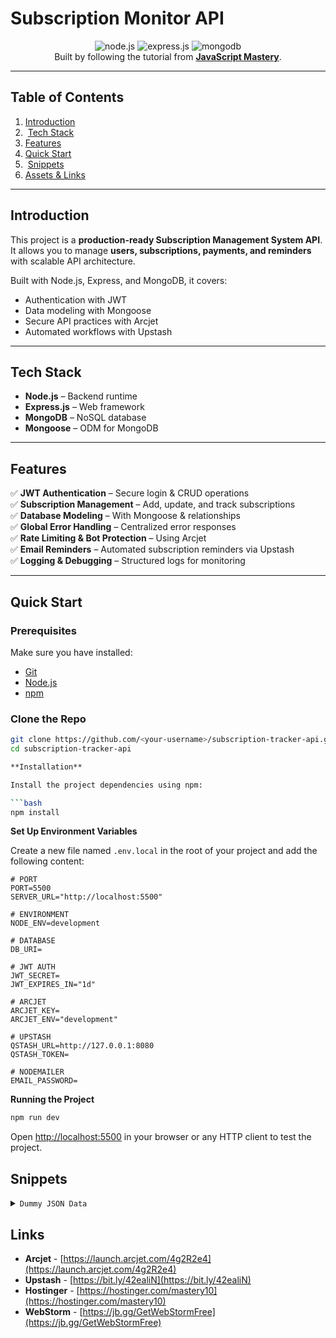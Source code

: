#  Subscription Monitor API

<div align="center">

  <div>
    <img src="https://img.shields.io/badge/node.js-339933?style=for-the-badge&logo=Node.js&logoColor=white" alt="node.js" />
    <img src="https://img.shields.io/badge/express.js-000000?style=for-the-badge&logo=express&logoColor=white" alt="express.js" />
    <img src="https://img.shields.io/badge/-MongoDB-13aa52?style=for-the-badge&logo=mongodb&logoColor=white" alt="mongodb" />
  </div>

   <div align="center">
     Built by following the tutorial from <a href="https://www.youtube.com/watch?v=rOpEN1JDaD0" target="_blank"><b>JavaScript Mastery</b></a>.
    </div>
</div>

---

##  Table of Contents
1.  [Introduction](#introduction)
2. ️ [Tech Stack](#tech-stack)
3.  [Features](#features)
4.  [Quick Start](#quick-start)
5. ️ [Snippets](#snippets)
6.  [Assets & Links](#links)

---

##  Introduction <a name="introduction"></a>

This project is a **production-ready Subscription Management System API**.  
It allows you to manage **users, subscriptions, payments, and reminders** with scalable API architecture.

Built with Node.js, Express, and MongoDB, it covers:
- Authentication with JWT
- Data modeling with Mongoose
- Secure API practices with Arcjet
- Automated workflows with Upstash


---

##  Tech Stack <a name="tech-stack"></a>

- **Node.js** – Backend runtime
- **Express.js** – Web framework
- **MongoDB** – NoSQL database
- **Mongoose** – ODM for MongoDB

---

## Features <a name="features"></a>

✅ **JWT Authentication** – Secure login & CRUD operations  
✅ **Subscription Management** – Add, update, and track subscriptions  
✅ **Database Modeling** – With Mongoose & relationships  
✅ **Global Error Handling** – Centralized error responses  
✅ **Rate Limiting & Bot Protection** – Using Arcjet  
✅ **Email Reminders** – Automated subscription reminders via Upstash  
✅ **Logging & Debugging** – Structured logs for monitoring

---

##  Quick Start <a name="quick-start"></a>

### Prerequisites
Make sure you have installed:
- [Git](https://git-scm.com/)
- [Node.js](https://nodejs.org/)
- [npm](https://www.npmjs.com/)

### Clone the Repo
```bash
git clone https://github.com/<your-username>/subscription-tracker-api.git
cd subscription-tracker-api

**Installation**

Install the project dependencies using npm:

```bash
npm install
```

**Set Up Environment Variables**

Create a new file named `.env.local` in the root of your project and add the following content:

```env
# PORT
PORT=5500
SERVER_URL="http://localhost:5500"

# ENVIRONMENT
NODE_ENV=development

# DATABASE
DB_URI=

# JWT AUTH
JWT_SECRET=
JWT_EXPIRES_IN="1d"

# ARCJET
ARCJET_KEY=
ARCJET_ENV="development"

# UPSTASH
QSTASH_URL=http://127.0.0.1:8080
QSTASH_TOKEN=

# NODEMAILER
EMAIL_PASSWORD=
```

**Running the Project**

```bash
npm run dev
```

Open [http://localhost:5500](http://localhost:5500) in your browser or any HTTP client to test the project.

## <a name="snippets"> Snippets</a>

<details>
<summary><code>Dummy JSON Data</code></summary>

```json
{
  "name": "Javascript Mastery Elite Membership",
  "price": 139.00,
  "currency": "USD",
  "frequency": "monthly",
  "category": "Entertainment",
  "startDate": "2025-01-20T00:00:00.000Z",
  "paymentMethod": "Credit Card"
}
```

</details>

## <a name="links"> Links</a>

- **Arcjet** - [https://launch.arcjet.com/4g2R2e4](https://launch.arcjet.com/4g2R2e4)
- **Upstash** - [https://bit.ly/42ealiN](https://bit.ly/42ealiN)
- **Hostinger** - [https://hostinger.com/mastery10](https://hostinger.com/mastery10)
- **WebStorm** - [https://jb.gg/GetWebStormFree](https://jb.gg/GetWebStormFree)


